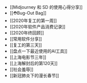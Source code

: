 - [[Midjourney 和 SD 的使用心得分享]]
- [[⛑Bug-Out Bag]]
- [[2020年复工的第一周]]
- [[2020年软件产品消费记录]]
- [[2020年终回顾]]
- [[常用软件分享]]
- [[复工的第三天]]
- [[盘点一下最近使用的AI工具]]
- [[上海电影节三年]]
- [[上海解封后的第120天]]
- [[社会羞辱]]
- [[新冠肺炎下的漫长春节]]